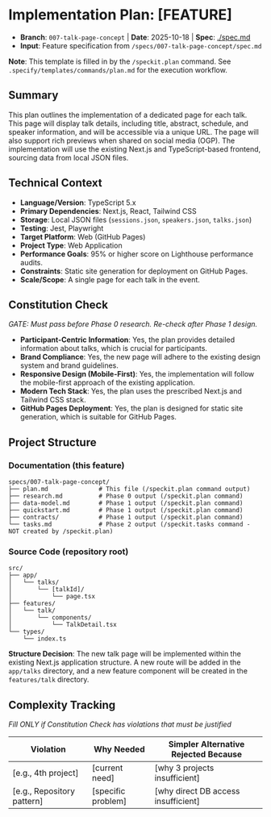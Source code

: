 # Implementation Plan: [FEATURE]

- **Branch**: `007-talk-page-concept` | **Date**: 2025-10-18 | **Spec**: [./spec.md](./spec.md)
- **Input**: Feature specification from `/specs/007-talk-page-concept/spec.md`

**Note**: This template is filled in by the `/speckit.plan` command. See `.specify/templates/commands/plan.md` for the execution workflow.

## Summary

This plan outlines the implementation of a dedicated page for each talk. This page will display talk details, including title, abstract, schedule, and speaker information, and will be accessible via a unique URL. The page will also support rich previews when shared on social media (OGP). The implementation will use the existing Next.js and TypeScript-based frontend, sourcing data from local JSON files.

## Technical Context

- **Language/Version**: TypeScript 5.x
- **Primary Dependencies**: Next.js, React, Tailwind CSS
- **Storage**: Local JSON files (`sessions.json`, `speakers.json`, `talks.json`)
- **Testing**: Jest, Playwright
- **Target Platform**: Web (GitHub Pages)
- **Project Type**: Web Application
- **Performance Goals**: 95% or higher score on Lighthouse performance audits.
- **Constraints**: Static site generation for deployment on GitHub Pages.
- **Scale/Scope**: A single page for each talk in the event.

## Constitution Check

_GATE: Must pass before Phase 0 research. Re-check after Phase 1 design._

- **Participant-Centric Information**: Yes, the plan provides detailed information about talks, which is crucial for participants.
- **Brand Compliance**: Yes, the new page will adhere to the existing design system and brand guidelines.
- **Responsive Design (Mobile-First)**: Yes, the implementation will follow the mobile-first approach of the existing application.
- **Modern Tech Stack**: Yes, the plan uses the prescribed Next.js and Tailwind CSS stack.
- **GitHub Pages Deployment**: Yes, the plan is designed for static site generation, which is suitable for GitHub Pages.

## Project Structure

### Documentation (this feature)

```
specs/007-talk-page-concept/
├── plan.md              # This file (/speckit.plan command output)
├── research.md          # Phase 0 output (/speckit.plan command)
├── data-model.md        # Phase 1 output (/speckit.plan command)
├── quickstart.md        # Phase 1 output (/speckit.plan command)
├── contracts/           # Phase 1 output (/speckit.plan command)
└── tasks.md             # Phase 2 output (/speckit.tasks command - NOT created by /speckit.plan)
```

### Source Code (repository root)

```
src/
├── app/
│   └── talks/
│       └── [talkId]/
│           └── page.tsx
├── features/
│   └── talk/
│       └── components/
│           └── TalkDetail.tsx
└── types/
    └── index.ts
```

**Structure Decision**: The new talk page will be implemented within the existing Next.js application structure. A new route will be added in the `app/talks` directory, and a new feature component will be created in the `features/talk` directory.

## Complexity Tracking

_Fill ONLY if Constitution Check has violations that must be justified_

| Violation | Why Needed | Simpler Alternative Rejected Because |
| --- | --- | --- |
| [e.g., 4th project] | [current need] | [why 3 projects insufficient] |
| [e.g., Repository pattern] | [specific problem] | [why direct DB access insufficient] |
